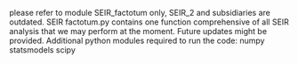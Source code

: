 please refer to module SEIR_factotum only, SEIR_2 and subsidiaries are outdated.
SEIR factotum.py contains one function comprehensive of all SEIR analysis that we may perform at the moment. Future updates might be provided.
Additional python modules required to run the code: 
  numpy
  statsmodels
  scipy



